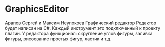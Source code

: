 # GraphicsEditor
Арапов Сергей и Максим Неупокоев
Графический редактор
Редактор будет написан на C#. Каждый инструмент это подключенный к проекту плагин. У редактора функционал: скругление углов фигуры, заливка фигуры, рисоование простых фигур, ластик и т.д.
